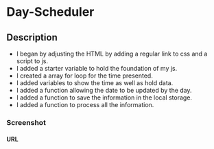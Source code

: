 # Day-Scheduler

## Description
- I began by adjusting the HTML by adding a regular link to css and a script to js.
- I added a starter variable to hold the foundation of my js.
- I created a array for loop for the time presented.
- I added variables to show the time as well as hold data.
- I added a function allowing the date to be updated by the day.
- I added a function to save the information in the local storage.
- I added a function to process all the information.
### Screenshot

#### URL